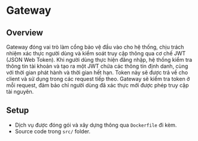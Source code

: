 # Gateway
 
 ## Overview
 Gateway đóng vai trò làm cổng bảo vệ đầu vào cho hệ thống, chịu trách nhiệm xác thực người dùng và kiểm soát truy cập thông qua cơ chế JWT (JSON Web Token). Khi người dùng thực hiện đăng nhập, hệ thống kiểm tra thông tin tài khoản và tạo ra một JWT chứa các thông tin định danh, cùng với thời gian phát hành và thời gian hết hạn. Token này sẽ được trả về cho client và sử dụng trong các request tiếp theo. Gateway sẽ kiểm tra token ở mỗi request, đảm bảo chỉ người dùng đã xác thực mới được phép truy cập tài nguyên.
 ## Setup
 - Dịch vụ được đóng gói và xây dựng thông qua `Dockerfile` đi kèm.
 - Source code trong `src/` folder.
